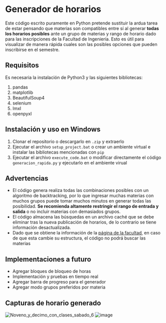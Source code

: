 # Generador de horarios
Este código escrito puramente en Python pretende sustituir la ardua tarea de estar pensando que materias son compatibles entre sí al generar **todas los horarios posibles** ante un grupo de materias y rango de horario dado para las inscripciones de la Facultad de Ingeniería. Esto es útil para visualizar de manera rápida cuales son las posibles opciones que pueden inscribirse en el semestre.

## Requisitos
Es necesaria la instalación de Python3 y las siguientes bibliotecas:
1. pandas
2. matplotlib
3. BeautifulSoup4
4. selenium
5. lmxl
6. openpyxl
   

## Instalación y uso en Windows
1. Clonar el repositorio o descargarlo en `.zip` y extraerlo
2. Ejecutar el archivo `setup_project.bat` o crear un ambiente virtual e instalar las bibliotecas mencionadas con `pip`
3. Ejecutar el archivo  `execute_code.bat` o modificar directamente el código `generacion_rapida.py` y ejecutarlo en el ambiente virual

## Advertencias
- El código genera realiza todas las combinaciones posibles con un algoritmo de backtracking, por lo que ingresar muchas materias con muchos grupos puede tomar muchos minutos en generar todas las posibilidad. **Se recomienda altamente restringir el rango de entrada y salida** o no incluir materias con demasiados grupos.
- El código almacena las búsquedas en un archivo caché que se debe eliminar tras la nueva publicación de horarios, de lo contrario se tiene información desactualizada.
- Dado que se obtiene la información de la [página de la facultad](https://www.ssa.ingenieria.unam.mx/horarios.html), en caso de que esta cambie su estructura, el código no podrá buscar las materias

## Implementaciones a futuro
   - Agregar bloques de bloqueo de horas
   - Implementación y pruebas en tiempo real
   - Agregar barra de progreso para el generador
   - Agregar modo grupos preferidos por materia

## Capturas de horario generado
![Noveno_y_decimo_con_clases_sabado_6](https://github.com/user-attachments/assets/8a9036be-ffed-4432-bf57-7137bea8a704)
![image](https://github.com/user-attachments/assets/04535870-852a-410f-878f-90a259f6fb5e)

